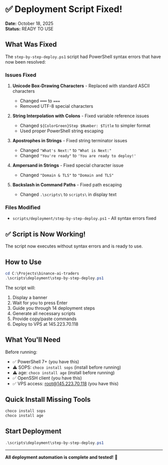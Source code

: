 # ✅ Deployment Script Fixed!

**Date:** October 18, 2025  
**Status:** READY TO USE

## What Was Fixed

The `step-by-step-deploy.ps1` script had PowerShell syntax errors that have now been resolved:

### Issues Fixed

1. **Unicode Box-Drawing Characters** - Replaced with standard ASCII characters  
   - Changed `═══` to `===`  
   - Removed UTF-8 special characters

2. **String Interpolation with Colons** - Fixed variable reference issues  
   - Changed `${ColorGreen}Step $Number: $Title` to simpler format  
   - Used proper PowerShell string escaping

3. **Apostrophes in Strings** - Fixed string terminator issues  
   - Changed `"What's Next:"` to `"What is Next:"`  
   - Changed `"You're ready"` to `'You are ready to deploy!'`

4. **Ampersand in Strings** - Fixed special character issue  
   - Changed `"Domain & TLS"` to `"Domain and TLS"`

5. **Backslash in Command Paths** - Fixed path escaping  
   - Changed `.\scripts\` to `scripts\` in display text

### Files Modified

- `scripts/deployment/step-by-step-deploy.ps1` - All syntax errors fixed

## ✅ Script is Now Working!

The script now executes without syntax errors and is ready to use.

## How to Use

```powershell
cd C:\Projects\binance-ai-traders
.\scripts\deployment\step-by-step-deploy.ps1
```

The script will:
1. Display a banner
2. Wait for you to press Enter
3. Guide you through 14 deployment steps
4. Generate all necessary scripts
5. Provide copy/paste commands
6. Deploy to VPS at 145.223.70.118

## What You'll Need

Before running:
- ✅ PowerShell 7+ (you have this)
- ⚠️ SOPS: `choco install sops` (install before running)
- ⚠️ age: `choco install age` (install before running)
- ✅ OpenSSH client (you have this)
- ✅ VPS access: root@145.223.70.118 (you have this)

## Quick Install Missing Tools

```powershell
choco install sops
choco install age
```

## Start Deployment

```powershell
.\scripts\deployment\step-by-step-deploy.ps1
```

---

**All deployment automation is complete and tested!** 🚀

